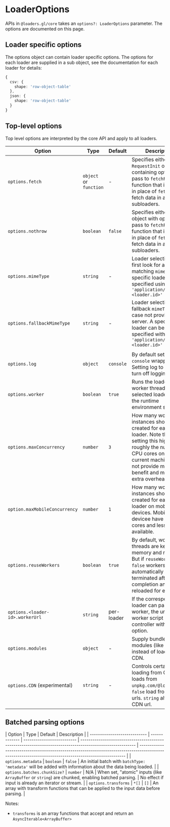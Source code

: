 # LoaderOptions

APIs in `@loaders.gl/core` takes an `options?: LoaderOptions` parameter. The options are documented on this page.

## Loader specific options

The options object can contain loader specific options. The options for each loader are supplied in a sub object, 
see the documentation for each loader for details:

```typescript
{
  csv: {
    shape: 'row-object-table'
  },
  json: {
    shape: 'row-object-table'
  }
}
```

## Top-level options

Top level options are interpreted by the core API and apply to all loaders.

| Option                           | Type               | Default    | Description                                                                                                                                                                                                       |
| -------------------------------- | ------------------ | ---------- | ----------------------------------------------------------------------------------------------------------------------------------------------------------------------------------------------------------------- |
| `options.fetch`                  | `object` or `function` | -  | Specifies either a `RequestInit` object containing options to pass to `fetchFile`, or a function that is called in place of `fetchFile` to fetch data in any subloaders.                                                             |
| `options.nothrow`                | `boolean` | `false`       | Specifies either an object with options to pass to `fetchFile`, or a function that is called in place of `fetchFile` to fetch data in any subloaders.                                                             |
| `options.mimeType`               | `string`            | -   | Loader selection will first look for a loader matching `mimeType`. A specific loaders can be specified using `'application/x-<loader.id>'`                                                                                                                                    |
| `options.fallbackMimeType`       | `string`            | -   | Loader selection a fallback `mimeType` in case not provided by server. A specific loader can be specified with `'application/x-<loader.id>'`
                 |
| `options.log`                    | `object`             | `console`  | By default set to a `console` wrapper. Setting log to `null` will turn off logging.                                                                                                                               |
| `options.worker`                 | `boolean`            | `true`     | Runs the loader on a worker thread, if the selected loader and the runtime environment support it.                                                                                          |
| `options.maxConcurrency`         | `number`             | `3`        | How many worker instances should be created for each loader. Note that setting this higher than roughly the number CPU cores on your current machine will not provide much benefit and may create extra overhead. |
| `option.maxMobileConcurrency`    | `number`             | `1`        | How many worker instances should be created for each loader on mobile devices. Mobile devicee have fewer cores and less memory available.                                                                         |
| `options.reuseWorkers`           | `boolean`            | `true`     | By default, worker threads are kept in memory and reused. But if `reuseWorkers` is `false` workers will be automatically terminated after job completion and reloaded for each job.                               |
| `options.<loader-id>.workerUrl`  | `string`             | per-loader | If the corresponding loader can parse on a worker, the url to the worker script can be controller with this option.                                                                                               |
| `options.modules`                | `object`             | -          | Supply bundled modules (like draco3d) instead of loading from CDN.                                                                                                                                                |
| `options.CDN` (experimental)     | `string`             | -          | Controls certain script loading from CDN. `true` loads from `unpkg.com/@loaders.gl`. `false` load from local urls. `string` alternate CDN url.                                                                    |

## Batched parsing options

| Option                       | Type          | Default                    | Description                                                                                               |
| ---------------------------- | ------------- | -------------------------- | --------------------------------------------------------------------------------------------------------- | ----------------------------------------------------------------------------------------------------------------------------------------------------- |
| `options.metadata`           | `boolean`     | `false`                    | An initial batch with `batchType: 'metadata'` will be added with information about the data being loaded. |
| `options.batches.chunkSize?` | `number`      | N/A                        | When set, "atomic" inputs (like `ArrayBuffer` or `string`) are chunked, enabling batched parsing.         | No effect if input is already an iterator or stream.                                                                                                  |
| `options.transforms`         | `*[]` | `[]`                       | An array with transform functions that can be applied to the input data before parsing.                            |

Notes:
- `transforms` is an array functions that accept and return an `AsyncIterable<ArrayBuffer>`
